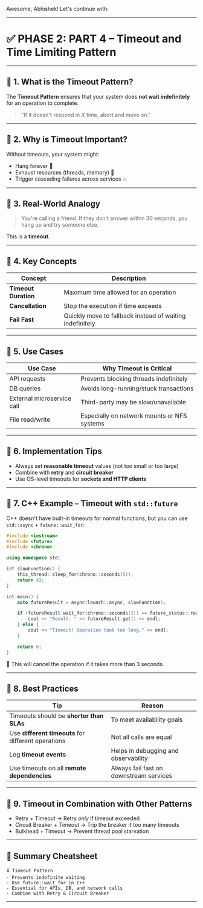 Awesome, Abhishek! Let's continue with:

---

# ✅ **PHASE 2: PART 4 – Timeout and Time Limiting Pattern**

---

## 🔹 1. What is the Timeout Pattern?

The **Timeout Pattern** ensures that your system does **not wait indefinitely** for an operation to complete.

> "If it doesn't respond in *X* time, abort and move on."

---

## 🔹 2. Why is Timeout Important?

Without timeouts, your system might:

* Hang forever 🔁
* Exhaust resources (threads, memory) 🧠
* Trigger cascading failures across services 💥

---

## 🔹 3. Real-World Analogy

> You're calling a friend. If they don’t answer within 30 seconds, you hang up and try someone else.

This is a **timeout**.

---

## 🔹 4. Key Concepts

| Concept              | Description                                              |
| -------------------- | -------------------------------------------------------- |
| **Timeout Duration** | Maximum time allowed for an operation                    |
| **Cancellation**     | Stop the execution if time exceeds                       |
| **Fail Fast**        | Quickly move to fallback instead of waiting indefinitely |

---

## 🔹 5. Use Cases

| Use Case                   | Why Timeout is Critical                     |
| -------------------------- | ------------------------------------------- |
| API requests               | Prevents blocking threads indefinitely      |
| DB queries                 | Avoids long-running/stuck transactions      |
| External microservice call | Third-party may be slow/unavailable         |
| File read/write            | Especially on network mounts or NFS systems |

---

## 🔹 6. Implementation Tips

* Always set **reasonable timeout** values (not too small or too large)
* Combine with **retry** and **circuit breaker**
* Use OS-level timeouts for **sockets and HTTP clients**

---

## 🔹 7. C++ Example – Timeout with `std::future`

C++ doesn't have built-in timeouts for normal functions, but you can use `std::async` + `future::wait_for`:

```cpp
#include <iostream>
#include <future>
#include <chrono>

using namespace std;

int slowFunction() {
    this_thread::sleep_for(chrono::seconds(5));
    return 42;
}

int main() {
    auto futureResult = async(launch::async, slowFunction);

    if (futureResult.wait_for(chrono::seconds(3)) == future_status::ready) {
        cout << "Result: " << futureResult.get() << endl;
    } else {
        cout << "Timeout! Operation took too long." << endl;
    }

    return 0;
}
```

🧠 This will cancel the operation if it takes more than 3 seconds.

---

## 🔹 8. Best Practices

| Tip                                                 | Reason                                  |
| --------------------------------------------------- | --------------------------------------- |
| Timeouts should be **shorter than SLAs**            | To meet availability goals              |
| Use **different timeouts** for different operations | Not all calls are equal                 |
| Log **timeout events**                              | Helps in debugging and observability    |
| Use timeouts on all **remote dependencies**         | Always fail fast on downstream services |

---

## 🔹 9. Timeout in Combination with Other Patterns

* Retry + Timeout → Retry *only* if timeout exceeded
* Circuit Breaker + Timeout → Trip the breaker if too many timeouts
* Bulkhead + Timeout → Prevent thread pool starvation

---

## 🧠 Summary Cheatsheet

```
⏳ Timeout Pattern
- Prevents indefinite waiting
- Use future::wait_for in C++
- Essential for APIs, DB, and network calls
- Combine with Retry & Circuit Breaker
```

---

